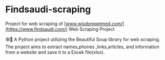 # Findsaudi-scraping

Project for web scraping of [www.wisdompetmed.com/](https://www.findsaudi.com/) Web Scraping Project

🕸️🐍 A Python project utilizing the Beautiful Soup library for web scraping. The project aims to extract names,phones ,links,articles, and information from a website and save it to a Excek file(xlsx). 
